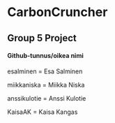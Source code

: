# CarbonCruncher
## Group 5 Project

#### Github-tunnus/oikea nimi
esalminen = Esa Salminen

miikkaniska = Miikka Niska

anssikulotie = Anssi Kulotie

KaisaAK = Kaisa Kangas
